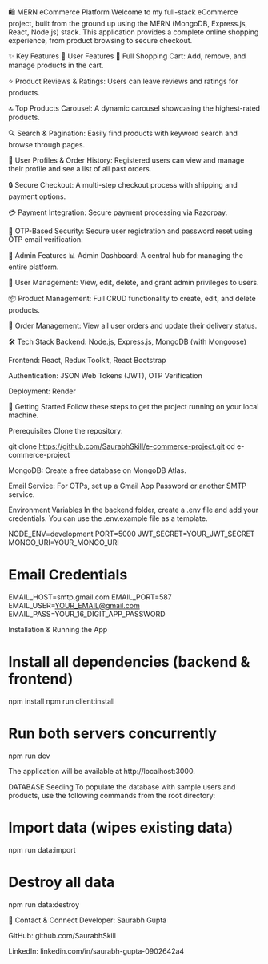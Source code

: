 🛍️ MERN eCommerce Platform
Welcome to my full-stack eCommerce project, built from the ground up using the MERN (MongoDB, Express.js, React, Node.js) stack. This application provides a complete online shopping experience, from product browsing to secure checkout.

✨ Key Features
👤 User Features
🛒 Full Shopping Cart: Add, remove, and manage products in the cart.

⭐ Product Reviews & Ratings: Users can leave reviews and ratings for products.

🔝 Top Products Carousel: A dynamic carousel showcasing the highest-rated products.

🔍 Search & Pagination: Easily find products with keyword search and browse through pages.

👤 User Profiles & Order History: Registered users can view and manage their profile and see a list of all past orders.

🔒 Secure Checkout: A multi-step checkout process with shipping and payment options.

💳 Payment Integration: Secure payment processing via Razorpay.

🔑 OTP-Based Security: Secure user registration and password reset using OTP email verification.

👑 Admin Features
📊 Admin Dashboard: A central hub for managing the entire platform.

👥 User Management: View, edit, delete, and grant admin privileges to users.

📦 Product Management: Full CRUD functionality to create, edit, and delete products.

🚚 Order Management: View all user orders and update their delivery status.

🛠️ Tech Stack
Backend: Node.js, Express.js, MongoDB (with Mongoose)

Frontend: React, Redux Toolkit, React Bootstrap

Authentication: JSON Web Tokens (JWT), OTP Verification

Deployment: Render

🚀 Getting Started
Follow these steps to get the project running on your local machine.

Prerequisites
Clone the repository:

git clone https://github.com/SaurabhSkill/e-commerce-project.git
cd e-commerce-project

MongoDB: Create a free database on MongoDB Atlas.

Email Service: For OTPs, set up a Gmail App Password or another SMTP service.

Environment Variables
In the backend folder, create a .env file and add your credentials. You can use the .env.example file as a template.

NODE_ENV=development
PORT=5000
JWT_SECRET=YOUR_JWT_SECRET
MONGO_URI=YOUR_MONGO_URI

# Email Credentials
EMAIL_HOST=smtp.gmail.com
EMAIL_PORT=587
EMAIL_USER=YOUR_EMAIL@gmail.com
EMAIL_PASS=YOUR_16_DIGIT_APP_PASSWORD

Installation & Running the App
# Install all dependencies (backend & frontend)
npm install
npm run client:install

# Run both servers concurrently
npm run dev

The application will be available at http://localhost:3000.

DATABASE Seeding
To populate the database with sample users and products, use the following commands from the root directory:

# Import data (wipes existing data)
npm run data:import

# Destroy all data
npm run data:destroy

📛 Contact & Connect
Developer: Saurabh Gupta

GitHub: github.com/SaurabhSkill

LinkedIn: linkedin.com/in/saurabh-gupta-0902642a4

